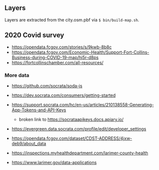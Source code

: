 ---
---

## Layers

Layers are extracted from the city.osm.pbf via `$ bin/build-map.sh`.

## 2020 Covid survey

- https://opendata.fcgov.com/stories/s/9kwb-8b8c
- https://opendata.fcgov.com/Economic-Health/Support-Fort-Collins-Business-during-COVID-19-map/hi5r-d8ps
- https://fortcollinschamber.com/all-resources/

### More data

- https://github.com/socrata/soda-js
- https://dev.socrata.com/consumers/getting-started
- https://support.socrata.com/hc/en-us/articles/210138558-Generating-App-Tokens-and-API-Keys
  - broken link to https://socrataapikeys.docs.apiary.io/
- https://evergreen.data.socrata.com/profile/edit/developer_settings

- https://opendata.fcgov.com/dataset/CDST-ADDRESS/4jxw-deb9/about_data
- https://inspections.myhealthdepartment.com/larimer-county-health
- https://www.larimer.gov/data-applications
